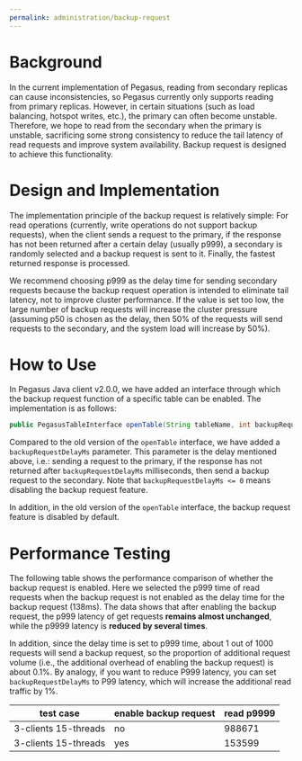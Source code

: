 ```yaml
---
permalink: administration/backup-request
---
```


# Background
In the current implementation of Pegasus, reading from secondary replicas can cause inconsistencies, so Pegasus currently only supports reading from primary replicas. However, in certain situations (such as load balancing, hotspot writes, etc.), the primary can often become unstable. Therefore, we hope to read from the secondary when the primary is unstable, sacrificing some strong consistency to reduce the tail latency of read requests and improve system availability. Backup request is designed to achieve this functionality.

# Design and Implementation

The implementation principle of the backup request is relatively simple: For read operations (currently, write operations do not support backup requests), when the client sends a request to the primary, if the response has not been returned after a certain delay (usually p999), a secondary is randomly selected and a backup request is sent to it. Finally, the fastest returned response is processed.

We recommend choosing p999 as the delay time for sending secondary requests because the backup request operation is intended to eliminate tail latency, not to improve cluster performance. If the value is set too low, the large number of backup requests will increase the cluster pressure (assuming p50 is chosen as the delay, then 50% of the requests will send requests to the secondary, and the system load will increase by 50%).

# How to Use
In Pegasus Java client v2.0.0, we have added an interface through which the backup request function of a specific table can be enabled. The implementation is as follows:
```java
public PegasusTableInterface openTable(String tableName, int backupRequestDelayMs) throws PException;
```

Compared to the old version of the `openTable` interface, we have added a `backupRequestDelayMs` parameter. This parameter is the delay mentioned above, i.e.: sending a request to the primary, if the response has not returned after `backupRequestDelayMs` milliseconds, then send a backup request to the secondary. Note that `backupRequestDelayMs <= 0` means disabling the backup request feature.

In addition, in the old version of the `openTable` interface, the backup request feature is disabled by default.

# Performance Testing

The following table shows the performance comparison of whether the backup request is enabled. Here we selected the p999 time of read requests when the backup request is not enabled as the delay time for the backup request (138ms). The data shows that after enabling the backup request, the p999 latency of get requests **remains almost unchanged**, while the p9999 latency is **reduced by several times**.

In addition, since the delay time is set to p999 time, about 1 out of 1000 requests will send a backup request, so the proportion of additional request volume (i.e., the additional overhead of enabling the backup request) is about 0.1%. By analogy, if you want to reduce P999 latency, you can set `backupRequestDelayMs` to P99 latency, which will increase the additional read traffic by 1%.

| test case            | enable backup request | read p9999 |
|----------------------|-----------------------|------------|
| 3-clients 15-threads | no                    | 988671     |
| 3-clients 15-threads | yes                   | 153599     |
